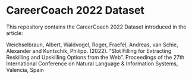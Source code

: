# CareerCoach 2022 Dataset

This repository contains the CareerCoach 2022 Dataset introduced in the article:

Weichselbraun, Albert, Waldvogel, Roger, Fraefel, Andreas, van Schie, Alexander and Kuntschik, Philipp. (2022). “Slot Filling for Extracting Reskilling and Upskilling Options from the Web”. Proceedings of the 27th International Conference on Natural Language & Information Systems, Valencia, Spain

